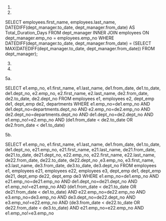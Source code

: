1.

2.
SELECT employees.first_name, employees.last_name, DATEDIFF(dept_manager.to_date, dept_manager.from_date) AS Total_Duration_Days
FROM dept_manager
INNER JOIN employees ON dept_manager.emp_no = employees.emp_no
WHERE DATEDIFF(dept_manager.to_date, dept_manager.from_date) = (SELECT MAX(DATEDIFF(dept_manager.to_date, dept_manager.from_date)) FROM dept_manager);

3.

4.

5a.

SELECT e1.emp_no, e1.first_name, e1.last_name, de1.from_date, de1.to_date, de1.dept_no, e2.emp_no, e2.first_name, e2.last_name, de2.from_date, de2.to_date, de2.dept_no
FROM employees e1, employees e2, dept_emp de1, dept_emp de2, departments
WHERE e1.emp_no=de1.emp_no AND de1.dept_no=departments.dept_no AND e2.emp_no=de2.emp_no AND de2.dept_no=departments.dept_no AND de1.dept_no=de2.dept_no AND e1.emp_no!=e2.emp_no AND (de1.from_date < de2.to_date OR de2.from_date < de1.to_date)

5b.

SELECT e1.emp_no, e1.first_name, e1.last_name, de1.from_date, de1.to_date, de1.dept_no, e21.emp_no, e21.first_name, e21.last_name, de21.from_date, de21.to_date, de21.dept_no, e22.emp_no, e22.first_name, e22.last_name, de22.from_date, de22.to_date, de22.dept_no ,e3.emp_no, e3.first_name, e3.last_name, de3.from_date, de3.to_date, de3.dept_no
FROM employees e1, employees e21, employees e22, employees e3, dept_emp de1, dept_emp de21, dept_emp de22, dept_emp de3
WHERE e1.emp_no=de1.emp_no AND e21.emp_no=de21.emp_no AND de1.dept_no=de21.dept_no AND e1.emp_no!=e21.emp_no AND (de1.from_date < de21.to_date OR de21.from_date < de1.to_date) AND e22.emp_no=de22.emp_no AND e3.emp_no=de3.emp_no AND de3.dept_no=de22.dept_no AND e3.emp_no!=e22.emp_no AND (de3.from_date < de22.to_date OR de22.from_date < de3.to_date) AND e21.emp_no=e22.emp_no AND e1.emp_no!=e3.emp_no
